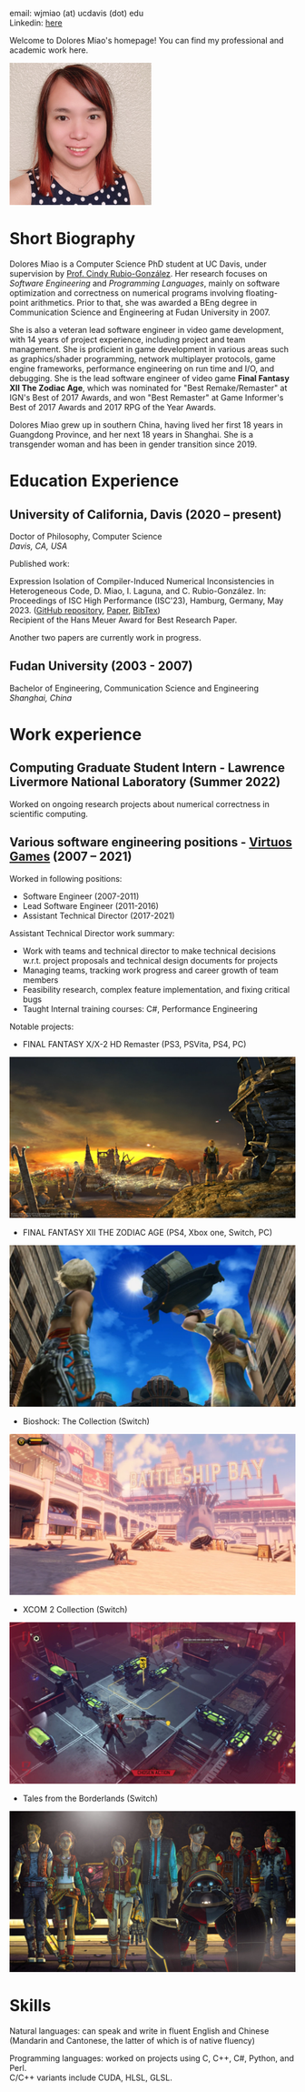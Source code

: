 email: wjmiao (at) ucdavis (dot) edu\
Linkedin: [here](https://www.linkedin.com/in/dolores-miao-82b4a061/)

Welcome to Dolores Miao's homepage! You can find my professional and academic work here.

<img src="photo.jpeg"  width="250" height="250" />

# Short Biography

Dolores Miao is a Computer Science PhD student at UC Davis, under supervision by [Prof. Cindy Rubio-González](https://web.cs.ucdavis.edu/~rubio/). Her research focuses on *Software Engineering* and *Programming Languages*, mainly on software optimization and correctness on numerical programs involving floating-point arithmetics. Prior to that, she was awarded a BEng degree in Communication Science and Engineering at Fudan University in 2007.

She is also a veteran lead software engineer in video game development, with 14 years of project experience, including project and team management. She is proficient in game development in various areas such as graphics/shader programming, network multiplayer protocols, game engine frameworks, performance engineering on run time and I/O, and debugging. She is the lead software engineer of video game **Final Fantasy XII The Zodiac Age**, which was nominated for "Best Remake/Remaster" at IGN's Best of 2017 Awards, and won "Best Remaster" at Game Informer's Best of 2017 Awards and 2017 RPG of the Year Awards.

Dolores Miao grew up in southern China, having lived her first 18 years in Guangdong Province, and her next 18 years in Shanghai. She is a transgender woman and has been in gender transition since 2019.

# Education Experience

## University of California, Davis (2020 – present)

Doctor of Philosophy, Computer Science\
_Davis, CA, USA_

Published work:

Expression Isolation of Compiler-Induced Numerical Inconsistencies in Heterogeneous Code, D. Miao, I. Laguna, and C. Rubio-González. In: Proceedings of ISC High Performance (ISC'23), Hamburg, Germany, May 2023. ([GitHub repository](https://github.com/LLNL/Ciel), [Paper](isc23.pdf), [BibTex](isc23.bib)) \
Recipient of the Hans Meuer Award for Best Research Paper.

Another two papers are currently work in progress.

## Fudan University (2003 - 2007)

Bachelor of Engineering, Communication Science and Engineering\
_Shanghai, China_

# Work experience

## Computing Graduate Student Intern - Lawrence Livermore National Laboratory (Summer 2022)

Worked on ongoing research projects about numerical correctness in scientific computing.

## Various software engineering positions - [Virtuos Games](http://www.virtuosgames.com) (2007 – 2021)

Worked in following positions: 
* Software Engineer (2007-2011) 
* Lead Software Engineer (2011-2016) 
* Assistant Technical Director (2017-2021) 

Assistant Technical Director work summary:	
 
* Work with teams and technical director to make technical decisions w.r.t. project proposals and technical design documents for projects 
* Managing teams, tracking work progress and career growth of team members 
* Feasibility research, complex feature implementation, and fixing critical bugs 
* Taught Internal training courses: C#, Performance Engineering 

Notable projects: 
 
* FINAL FANTASY X/X-2 HD Remaster (PS3, PSVita, PS4, PC)

![Final Fantasy X](ffx.jpg)

* FINAL FANTASY XII THE ZODIAC AGE (PS4, Xbox one, Switch, PC)

![Final Fantasy XII](ffxii.webp)

* Bioshock: The Collection (Switch) 

![Bioshock Infinite](bsi.webp)

* XCOM 2 Collection (Switch) 

![XCOM 2](xcom2.webp)

* Tales from the Borderlands (Switch) 

![Tales from the Borderlands](tob.jpg)

# Skills

Natural languages: can speak and write in fluent English and Chinese (Mandarin and Cantonese, the latter of which is of native fluency)

Programming languages: worked on projects using C, C++, C#, Python, and Perl.\
C/C++ variants include CUDA, HLSL, GLSL.

